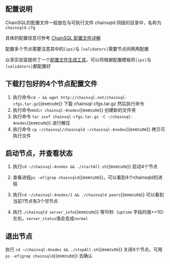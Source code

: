 
## 配置说明
ChainSQL的配置文件一般放在与可执行文件 chainsqld 同级的目录中，名称为`chainsqld.cfg`

具体的配置信息可参考 [ChainSQL 配置文件详解](http://docs.chainsql.net/theory/cfg.html)

配置多个节点需要注意其中的`[ips]`与 `[validators]`需要节点间两两配置

众享实验室提供了一个[配置文件生成工具](https://github.com/ChainSQL/chainsql-tools)，可以将根据配置模板将`[ips]`与 `[validators]`都配置好

## 下载打包好的4个节点配置文件
1. 执行命令`cd ~ && wget http://chainsql.net/chainsql-cfgs.tar.gz`{{execute}} 下载 chainsql-cfgs.tar.gz 然后执行命令
2. 执行命令`mkdir chainsql-4nodes`{{execute}} 创建新的文件夹
3. 执行命令 `tar zxvf chainsql-cfgs.tar.gz -C ~/chainsql-4nodes`{{execute}} 进行解压
4. 执行命令 `cp ~/chainsql/chainsqld ~/chainsql-4nodes`{{execute}} 拷贝可执行文件

## 启动节点，并查看状态
1. 执行`cd ~/chainsql-4nodes && ./startAll.sh`{{execute}} 启动4个节点

2. 查看进程`ps -ef|grep chainsqld`{{execute}}，可以看到4个chainsqld的进程

3. 执行`cd ~/chainsql-4nodes/1 && ./chainsqld peers`{{execute}} 可以看到当前1节点有3个邻节点

4. 执行`./chainsqld server_info`{{execute}} 等10秒（`uptime` 字段的值>=10）左右，`server_status`值会变成`normal`

## 退出节点
执行 `cd ~/chainsql-4nodes && ./stopAll.sh`{{execute}} 关闭4个节点，可用`ps -ef|grep chainsqld`{{execute}} 去确认